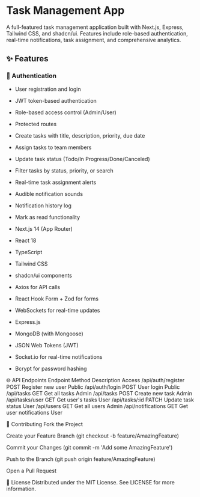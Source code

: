 # Task Management App

A full-featured task management application built with Next.js, Express, Tailwind CSS, and shadcn/ui. Features include role-based authentication, real-time notifications, task assignment, and comprehensive analytics.

## ✨ Features

### 🔐 Authentication

- User registration and login
- JWT token-based authentication
- Role-based access control (Admin/User)
- Protected routes


- Create tasks with title, description, priority, due date
- Assign tasks to team members
- Update task status (Todo/In Progress/Done/Canceled)
- Filter tasks by status, priority, or search

- Real-time task assignment alerts
- Audible notification sounds
- Notification history log
- Mark as read functionality

- Next.js 14 (App Router)
- React 18
- TypeScript
- Tailwind CSS
- shadcn/ui components
- Axios for API calls
- React Hook Form + Zod for forms
- WebSockets for real-time updates

- Express.js
- MongoDB (with Mongoose)
- JSON Web Tokens (JWT)
- Socket.io for real-time notifications
- Bcrypt for password hashing

🌐 API Endpoints
Endpoint	Method	Description	Access
/api/auth/register	POST	Register new user	Public
/api/auth/login	POST	User login	Public
/api/tasks	GET	Get all tasks	Admin
/api/tasks	POST	Create new task	Admin
/api/tasks/user	GET	Get user's tasks	User
/api/tasks/:id	PATCH	Update task status	User
/api/users	GET	Get all users	Admin
/api/notifications	GET	Get user notifications	User


🤝 Contributing
Fork the Project

Create your Feature Branch (git checkout -b feature/AmazingFeature)

Commit your Changes (git commit -m 'Add some AmazingFeature')

Push to the Branch (git push origin feature/AmazingFeature)

Open a Pull Request

📜 License
Distributed under the MIT License. See LICENSE for more information.